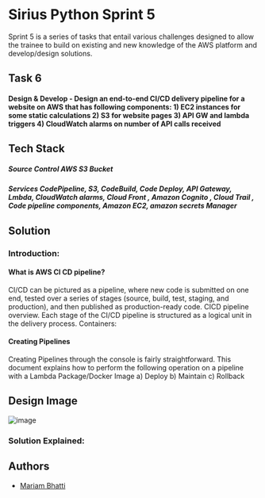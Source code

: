 # Sirius Python Sprint 5

Sprint 5 is a series of tasks that entail various challenges designed to allow the trainee to build on existing and new knowledge of the AWS platform and develop/design solutions.

## Task 6
#### Design & Develop - Design an end-to-end CI/CD delivery pipeline for a website on AWS that has following components: 1) EC2 instances for some static calculations 2) S3 for website pages 3) API GW and lambda triggers 4) CloudWatch alarms on number of API calls received



## Tech Stack
##### **Source Control** AWS S3 Bucket
##### **Services** CodePipeline, S3, CodeBuild, Code Deploy, API Gateway, Lmbda, CloudWatch alarms, Cloud Front , Amazon Cognito , Cloud Trail , Code pipeline components, Amazon EC2, amazon secrets Manager 

## Solution

### Introduction:
#### What is AWS CI CD pipeline?
CI/CD can be pictured as a pipeline, where new code is submitted on one end, tested over a series of stages (source, build, test, staging, and production), and then published as production-ready code. CICD pipeline overview. Each stage of the CI/CD pipeline is structured as a logical unit in the delivery process.
Containers:

#### Creating Pipelines

Creating Pipelines through the console is fairly straightforward. This document explains how to perform the following operation on a pipeline with a Lambda Package/Docker Image 
a) Deploy 
b) Maintain
c) Rollback


## Design Image

![image](https://user-images.githubusercontent.com/108882924/207262098-cf79451c-d28b-4062-a25d-6fbfe48e62fd.png)


### Solution Explained:
##### 




## Authors

- [Mariam Bhatti](mariambhatti8989@gmail.com)
